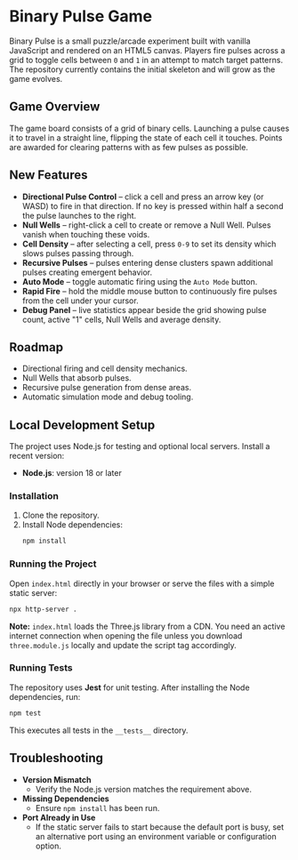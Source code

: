 # Binary Pulse Game

Binary Pulse is a small puzzle/arcade experiment built with vanilla
JavaScript and rendered on an HTML5 canvas. Players fire pulses across a grid
to toggle cells between `0` and `1` in an attempt to match target patterns.
The repository currently contains the initial skeleton and will grow as the
game evolves.

## Game Overview

The game board consists of a grid of binary cells. Launching a pulse causes it
to travel in a straight line, flipping the state of each cell it touches.
Points are awarded for clearing patterns with as few pulses as possible.

## New Features

- **Directional Pulse Control** – click a cell and press an arrow key (or WASD)
  to fire in that direction. If no key is pressed within half a second the
  pulse launches to the right.
- **Null Wells** – right-click a cell to create or remove a Null Well. Pulses
  vanish when touching these voids.
- **Cell Density** – after selecting a cell, press `0-9` to set its density
  which slows pulses passing through.
- **Recursive Pulses** – pulses entering dense clusters spawn additional pulses
  creating emergent behavior.
- **Auto Mode** – toggle automatic firing using the `Auto Mode` button.
- **Rapid Fire** – hold the middle mouse button to continuously fire pulses
  from the cell under your cursor.
- **Debug Panel** – live statistics appear beside the grid showing pulse count,
  active "1" cells, Null Wells and average density.

## Roadmap

- Directional firing and cell density mechanics.
- Null Wells that absorb pulses.
- Recursive pulse generation from dense areas.
- Automatic simulation mode and debug tooling.

## Local Development Setup

The project uses Node.js for testing and optional local servers. Install a recent version:

- **Node.js**: version 18 or later

### Installation

1. Clone the repository.
2. Install Node dependencies:
   ```bash
   npm install
   ```

### Running the Project

Open `index.html` directly in your browser or serve the files with a simple static server:

```bash
npx http-server .
```

**Note:** `index.html` loads the Three.js library from a CDN. You need an
active internet connection when opening the file unless you download
`three.module.js` locally and update the script tag accordingly.

### Running Tests

The repository uses **Jest** for unit testing. After installing the Node
dependencies, run:

```bash
npm test
```

This executes all tests in the `__tests__` directory.

## Troubleshooting

- **Version Mismatch**
  - Verify the Node.js version matches the requirement above.
- **Missing Dependencies**
  - Ensure `npm install` has been run.
- **Port Already in Use**
  - If the static server fails to start because the default port is busy,
    set an alternative port using an environment variable or configuration option.

